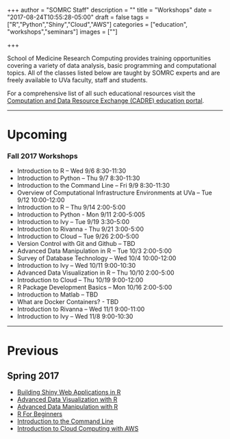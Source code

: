 +++
author = "SOMRC Staff"
description = ""
title = "Workshops"
date = "2017-08-24T10:55:28-05:00"
draft = false
tags = ["R","Python","Shiny","Cloud","AWS"]
categories = ["education", "workshops","seminars"]
images = [""]

+++

<p class=lead>School of Medicine Research Computing provides training opportunities covering a variety of data analysis, basic programming and computational topics. All of the classes listed below are taught by SOMRC experts and are freely available to UVa faculty, staff and students.</p>

<p class=lead>For a comprehensive list of all such educational resources visit the <a href="http://cadre.virginia.edu/service-detail/education" target="_new">Computation and Data Resource Exchange (CADRE) education portal</a>.</p>

- - -

# Upcoming 

<!--
<div class="alert alert-success" role="alert" style="">
</div>
-->

<h3>Fall 2017 Workshops</h3>
  <ul>
<li> Introduction to R – Wed 9/6 8:30-11:30
<li> Introduction to Python – Thu 9/7 8:30-11:30
<li> Introduction to the Command Line – Fri 9/9 8:30-11:30 
<li> Overview of Computational Infrastructure Environments at UVa – Tue 9/12 10:00-12:00
<li> Introduction to R – Thu 9/14 2:00-5:00
<li> Introduction to Python - Mon 9/11 2:00-5:005
<li> Introduction to Ivy – Tue 9/19 3:30-5:00
<li> Introduction to Rivanna - Thu 9/21 3:00-5:00
<li> Introduction to Cloud – Tue 9/26 2:00-5:00
<li> Version Control with Git and Github – TBD
<li> Advanced Data Manipulation in R – Tue 10/3 2:00-5:00 
<li> Survey of Database Technology – Wed 10/4 10:00-12:00
<li> Introduction to Ivy – Wed 10/11 9:00-10:30
<li> Advanced Data Visualization in R – Thu 10/10 2:00-5:00
<li> Introduction to Cloud – Thu 10/19 9:00-12:00
<li> R Package Development Basics – Mon 10/16 2:00-5:00
<li> Introduction to Matlab – TBD
<li> What are Docker Containers? - TBD
<li> Introduction to Rivanna – Wed 11/1 9:00-11:00
<li> Introduction to Ivy – Wed 11/8 9:00-10:30
  </ul>

- - -

# Previous

## Spring 2017 

- [Building Shiny Web Applications in R](http://cal.hsl.virginia.edu/event/3066560)
- [Advanced Data Visualization with R](http://cal.lib.virginia.edu/event/3027288)
- [Advanced Data Manipulation with R](http://cal.hsl.virginia.edu/event/3066440)
- [R For Beginners](http://cal.hsl.virginia.edu/event/3066390)
- [Introduction to the Command Line](http://cal.hsl.virginia.edu/event/3066410)
- [Introduction to Cloud Computing with AWS](http://cal.hsl.virginia.edu/event/3188800)

